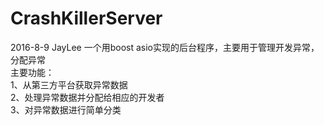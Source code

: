# CrashKillerServer
2016-8-9       JayLee
一个用boost asio实现的后台程序，主要用于管理开发异常，分配异常                                                                          
主要功能：                                                                                                                               
1、从第三方平台获取异常数据                                                                                                              
2、处理异常数据并分配给相应的开发者                                                                                                      
3、对异常数据进行简单分类                                                                                                               

